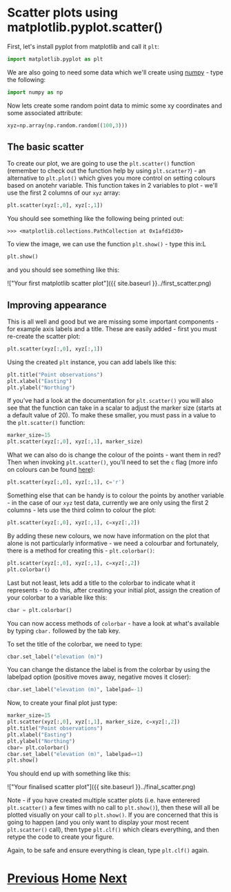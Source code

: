---
---

# Scatter plots using matplotlib.pyplot.scatter()

First, let's install pyplot from matplotlib and call it ```plt```:

```python
import matplotlib.pyplot as plt
```

We are also going to need some data which we'll create using [numpy](http://www.numpy.org/) - type the following:

```python
import numpy as np
```

Now lets create some random point data to mimic some xy coordinates and some associated attribute:

```python
xyz=np.array(np.random.random((100,3)))
```

## The basic scatter 

To create our plot, we are going to use the ```plt.scatter()``` function (remember to check out the function help by using ```plt.scatter?```) -  an alternative to ```plt.plot()``` which gives you more control on setting colours based on anotehr variable. This function takes in 2 variables to plot - we'll use the first 2 columns of our ```xyz``` array:

```python
plt.scatter(xyz[:,0], xyz[:,1])
```

You should see something like the following being printed out:

	>>> <matplotlib.collections.PathCollection at 0x1afd1d30>

To view the image, we can use the function ```plt.show()``` - type this in:L

```python
plt.show()
```

and you should see something like this:

!["Your first matplotlib scatter plot"]({{ site.baseurl }}../first_scatter.png)

## Improving appearance

This is all well and good but we are missing some important components - for example axis labels and a title. These are easily added - first you must re-create the scatter plot:

```python
plt.scatter(xyz[:,0], xyz[:,1])
```

Using the created ```plt``` instance, you can add labels like this:

```python
plt.title("Point observations")
plt.xlabel("Easting")
plt.ylabel("Northing")
```

If you've had a look at the documentation for ```plt.scatter()``` you will also see that the function can take in a scalar to adjust the marker size (starts at a default value of 20). To make these smaller, you must pass in a value to the ```plt.scatter()``` function:

```python
marker_size=15
plt.scatter(xyz[:,0], xyz[:,1], marker_size)
```

What we can also do is change the colour of the points - want them in red? Then when invoking ```plt.scatter()```, you'll need to set the ```c``` flag (more info on colours can be found [here](http://matplotlib.org/api/colors_api.html)):

```python
plt.scatter(xyz[:,0], xyz[:,1], c='r')
```

Something else that can be handy is to colour the points by another variable - in the case of our ```xyz``` test data, currently we are only using the first 2 columns - lets use the third colmn to colour the plot:

```python
plt.scatter(xyz[:,0], xyz[:,1], c=xyz[:,2])
```

By adding these new colours, we now have information on the plot that alone is not particularly informative - we need a colourbar and fortunately, there is a method for creating this - ```plt.colorbar()```:

```python
plt.scatter(xyz[:,0], xyz[:,1], c=xyz[:,2])
plt.colorbar()

```

Last but not least, lets add a title to the colorbar to indicate what it represents - to do this, after creating your initial plot, assign the creation of your colorbar to a variable like this:

```python
cbar = plt.colorbar()
```

You can now access methods of ```colorbar``` - have a look at what's available by typing ```cbar.``` followed by the tab key.

To set the title of the colorbar, we need to type:

```python
cbar.set_label("elevation (m)")
```

You can change the distance the label is from the colorbar by using the labelpad option (positive moves away, negative moves it closer):

```python
cbar.set_label("elevation (m)", labelpad=-1)
```

Now, to create your final plot just type:

```python
marker_size=15
plt.scatter(xyz[:,0], xyz[:,1], marker_size, c=xyz[:,2])
plt.title("Point observations")
plt.xlabel("Easting")
plt.ylabel("Northing")
cbar= plt.colorbar()
cbar.set_label("elevation (m)", labelpad=+1)
plt.show()
```

You should end up with something like this:

!["Your finalised scatter plot"]({{ site.baseurl }}../final_scatter.png)

Note - if you have created multiple scatter plots (i.e. have enterered ```plt.scatter()``` a few times with no call to ```plt.show()```), then these will all be plotted visually on your call to ```plt.show()```. If you are concerned that this is going to happen (and you only want to display your most recent ```plt.scatter()``` call), then type ```plt.clf()``` which clears everything, and then retype the code to create your figure.

Again, to be safe and ensure everything is clean, type ```plt.clf()``` again.

# [Previous](../matplotlib_plot) [Home](../README_matplotlib) [Next](../matplotlib_matrix)

